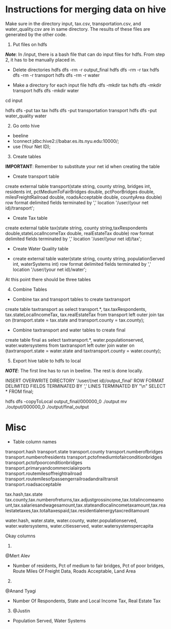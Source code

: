 # Instructions for merging data on hive

Make sure in the directory input, tax.csv, transportation.csv, and water_quality.csv are in same directory. The results of these files are generated by the other code. 

1. Put files on hdfs 

***Note***: In /input, there is a bash file that can do input files for hdfs. From step 2, it has to be manually placed in.

- Delete directories
hdfs dfs -rm -r output_final
hdfs dfs -rm -r tax
hdfs dfs -rm -r transport
hdfs dfs -rm -r water

- Make a directory for each input file
hdfs dfs -mkdir tax
hdfs dfs -mkdir transport
hdfs dfs -mkdir water

cd input

hdfs dfs -put tax tax
hdfs dfs -put transportation transport
hdfs dfs -put water_quality water

2. Go onto hive
- beeline
- !connect jdbc:hive2://babar.es.its.nyu.edu:10000/;
- use (Your Net ID);

3. Create tables

**IMPORTANT**: Remember to substitute your net id when creating the table

- Create transport table

create external table transport(state string, county string, bridges int, residents int, pctMediumToFairBridges double, pctPoorBridges double, milesFreightRailroad double, roadsAcceptable double, countyArea double) row format delimited fields terminated by ',' location '/user/(your net id)/transport';

- Create Tax table

create external table tax(state string, county string,taxRespondents double,stateLocalIncomeTax double, realEstateTax double) row format delimited fields terminated by ',' location '/user/(your net id)/tax';

- Create Water Quality table

- create external table water(state string, county string, populationServed int, waterSystems int) row format delimited fields terminated by ',' location '/user/(your net id)/water';

At this point there should be three tables

4. Combine Tables

- Combine tax and transport tables to create taxtransport

create table taxtransport as select transport.*, tax.taxRespondents, tax.stateLocalIncomeTax, tax.realEstateTax from transport left outer join tax on (transport.state = tax.state and transport.county = tax.county);

- Combine taxtransport and water tables to create final

create table final as select taxtransport.*, water.populationserved, water.watersystems from taxtransport left outer join water on (taxtransport.state = water.state and taxtransport.county = water.county);

5. Export hive table to hdfs to local

***NOTE***: The first line has to run in beeline. The rest is done locally.

INSERT OVERWRITE DIRECTORY '/user/(net id)/output_final' ROW FORMAT DELIMITED FIELDS TERMINATED BY ',' LINES TERMINATED BY "\n" SELECT * FROM final;

hdfs dfs -copyToLocal output_final/000000_0 ./output
mv ./output/000000_0 ./output/final_output



# Misc

- Table column names

transport.hash transport.state transport.county transport.numberofbridges transport.numberofresidents transport.pctofmediumtofairconditionbridges transport.pctofpoorconditionbridges transport.primaryandcommercialairports transport.routemilesoffreightrailroad transport.routemilesofpassengerrailroadandrailtransit transport.roadsacceptable 

tax.hash,tax.state tax.county,tax.numberofreturns,tax.adjustgrossincome,tax.totalincomeamount,tax.salariesandwagesamount,tax.stateandlocalincometaxamount,tax.realestatetaxes,tax.totaltaxespaid,tax.residentialenergytaxcreditamount

water.hash, water.state, water.county, water.populationserved, water.watersystems, water.citiesserved, water.watersystemspercapita

Okay columns

1. 
@Mert Alev
 
- Number of residents, Pct of medium to fair bridges, Pct of poor bridges, Route Miles Of Freight Data, Roads Acceptable, Land Area

2. 
@Anand Tyagi

- Number Of Respondents, State and Local Income Tax, Real Estate Tax

3. @Justin
- Population Served, Water Systems
